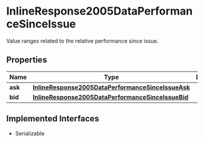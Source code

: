 

# InlineResponse2005DataPerformanceSinceIssue

Value ranges related to the relative performance since issue.

## Properties

Name | Type | Description | Notes
------------ | ------------- | ------------- | -------------
**ask** | [**InlineResponse2005DataPerformanceSinceIssueAsk**](InlineResponse2005DataPerformanceSinceIssueAsk.md) |  |  [optional]
**bid** | [**InlineResponse2005DataPerformanceSinceIssueBid**](InlineResponse2005DataPerformanceSinceIssueBid.md) |  |  [optional]


## Implemented Interfaces

* Serializable


